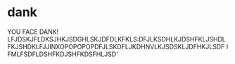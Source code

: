 # dank
YOU FACE DANK!
LFJDSKJFLDKSJHKJSDGHLSKJDFDLKFKLS:DFJLKSDHLKJDSHFKLJSHDLFKJSHDKLFJJINXOPOPOPOPDFJLSKDFLJKDHNVLKJSDSKLJDFHKJLSDF
I FMLFSDFLDSHFKDJSHFKDSFHLJSD'